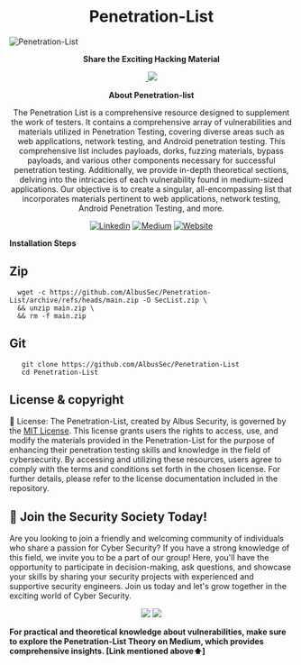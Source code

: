 <h1 align="center">Penetration-List</h1>

![Penetration-List ](https://user-images.githubusercontent.com/64241933/147803045-5bd7cee9-9bf3-4807-8f05-a6bc812d85ce.png)

<div align="center">
<p align="center"><b>Share the Exciting Hacking Material</b></p>
<p align="center">
<a href="https://twitter.com/intent/tweet?text=
Explore%20the%20Cyber%20Security%20Day%2001%20to%20100%20Series%20and%20unlock%20a%20wealth%20of%20knowledge%20in%20the%20world%20of%20cybersecurity!.&url=https://medium.com/@as745591/announcing-cybersecurity-day-01-to-100-series-a-comprehensive-journey-into-the-world-of-4354b431b110&hashtags=CyberSecurity,Hacking,Reporting%20tool" target="blank" > <img src="https://img.shields.io/twitter/follow/_AlbusSecurity?label=Tweet%20Repo%20on%20Twitter&style=social" alt=""/> </a> 
<a href="https://api.whatsapp.com/send?text=Join%20us%20on%20a%20100-day%20adventure%20through%20the%20multifaceted%20realm%20of%20cybersecurity%20with%20the%20Cyber%20Security%20Day%2001%20to%20100%20Series!.%20https://medium.com/@as745591/announcing-cybersecurity-day-01-to-100-series-a-comprehensive-journey-into-the-world-of-4354b431b110"><img src="https://img.shields.io/twitter/url?label=whatsapp&logo=whatsapp&style=social&url=https://medium.com/@as745591/announcing-cybersecurity-day-01-to-100-series-a-comprehensive-journey-into-the-world-of-4354b431b110" /></a>
</p>

**About Penetration-list**

The Penetration List is a comprehensive resource designed to supplement the work of testers. It contains a comprehensive array of vulnerabilities and materials utilized in Penetration Testing, covering diverse areas such as web applications, network testing, and Android penetration testing. This comprehensive list includes payloads, dorks, fuzzing materials, bypass payloads, and various other components necessary for successful penetration testing. Additionally, we provide in-depth theoretical sections, delving into the intricacies of each vulnerability found in medium-sized applications. Our objective is to create a singular, all-encompassing list that incorporates materials pertinent to web applications, network testing, Android Penetration Testing, and more.

[![Linkedin](https://img.shields.io/badge/Albus%20Security-000000?style=for-the-badge&logo=linkedin&logoColor=white)](https://www.linkedin.com/company/77666396)
[![Medium](https://img.shields.io/badge/Medium-12100E?style=for-the-badge&logo=medium&logoColor=white)](https://medium.com/@as745591)
[![Website](https://img.shields.io/badge/Albus%20Security-000000?style=for-the-badge&logo=About.me&logoColor=white)](https://albussec.com/)

</div>


**Installation Steps**

## Zip

```
  wget -c https://github.com/AlbusSec/Penetration-List/archive/refs/heads/main.zip -O SecList.zip \
  && unzip main.zip \
  && rm -f main.zip
```

## Git

```
   git clone https://github.com/AlbusSec/Penetration-List
   cd Penetration-List
```

## License & copyright

📜 License: The Penetration-List, created by Albus Security, is governed by the [MIT License](LICENSE). This license grants users the rights to access, use, and modify the materials provided in the Penetration-List for the purpose of enhancing their penetration testing skills and knowledge in the field of cybersecurity. By accessing and utilizing these resources, users agree to comply with the terms and conditions set forth in the chosen license. For further details, please refer to the license documentation included in the repository.


## 💬 Join the Security Society Today!

Are you looking to join a friendly and welcoming community of individuals who share a passion for Cyber Security? If you have a strong knowledge of this field, we invite you to be a part of our group! Here, you'll have the opportunity to participate in decision-making, ask questions, and showcase your skills by sharing your security projects with experienced and supportive security engineers. Join us today and let's grow together in the exciting world of Cyber Security.

 <p align="center">
  <a href="https://discord.gg/RXtGXW8j"><img src="https://img.shields.io/badge/Discord%20Server-0078D4?style=for-the-badge&logo=Discord&logoColor=39ff14&labelColor=black&color=black"></a>
    <a href="https://acs.albussec.com"><img src="https://img.shields.io/badge/Society%20Website-0078D4?style=for-the-badge&logo=website&logoColor=39ff14&labelColor=black&color=black"></a>
  </p>

**For practical and theoretical knowledge about vulnerabilities, make sure to explore the Penetration-List Theory on Medium, which provides comprehensive insights. [Link mentioned above⬆️]**








